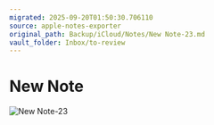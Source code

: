 ```yaml
---
migrated: 2025-09-20T01:50:30.706110
source: apple-notes-exporter
original_path: Backup/iCloud/Notes/New Note-23.md
vault_folder: Inbox/to-review
---
```

# New Note

![New Note-23](images/New%20Note-23.png)
